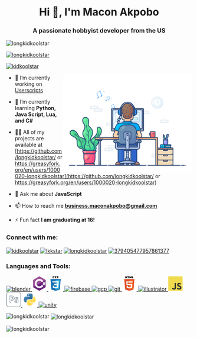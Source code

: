 <h1 align="center">Hi 👋, I'm Macon Akpobo</h1>
<h3 align="center">A passionate hobbyist developer from the US</h3>


<p align="left"> <img src="https://komarev.com/ghpvc/?username=longkidkoolstar&label=Profile%20views&color=0e75b6&style=flat" alt="longkidkoolstar" /> </p>

<p align="left"> <a href="https://github.com/ryo-ma/github-profile-trophy"><img src="https://github-profile-trophy.vercel.app/?username=longkidkoolstar" alt="longkidkoolstar" /></a> </p>

<p align="left"> <a href="https://twitter.com/kidkoolstar" target="blank"><img src="https://img.shields.io/twitter/follow/kidkoolstar?logo=twitter&style=for-the-badge" alt="kidkoolstar" /></a> </p>

<img align="right" alt="Coding" Width="350" src="https://raw.githubusercontent.com/jsuarezruiz/jsuarezruiz/master/images/coding.gif">

- 🔭 I’m currently working on [Userscripts](https://greasyfork.org/en/users/1000020-longkidkoolstar)

- 🌱 I’m currently learning **Python, Java Script, Lua, and C#**

- 👨‍💻 All of my projects are available at [https://github.com/longkidkoolstar/ or https://greasyfork.org/en/users/1000020-longkidkoolstar](https://github.com/longkidkoolstar/ or https://greasyfork.org/en/users/1000020-longkidkoolstar)

- 💬 Ask me about **JavaScript**

- 📫 How to reach me **business.maconakpobo@gmail.com**

- ⚡ Fun fact **I am graduating at 16!**

<h3 align="left">Connect with me:</h3>
<p align="left">
<a href="https://twitter.com/kidkoolstar" target="blank"><img align="center" src="https://raw.githubusercontent.com/rahuldkjain/github-profile-readme-generator/master/src/images/icons/Social/twitter.svg" alt="kidkoolstar" height="30" width="40" /></a>
<a href="https://instagram.com/lkkstar" target="blank"><img align="center" src="https://raw.githubusercontent.com/rahuldkjain/github-profile-readme-generator/master/src/images/icons/Social/instagram.svg" alt="lkkstar" height="30" width="40" /></a>
<a href="https://www.youtube.com/c/longkidkoolstar" target="blank"><img align="center" src="https://raw.githubusercontent.com/rahuldkjain/github-profile-readme-generator/master/src/images/icons/Social/youtube.svg" alt="longkidkoolstar" height="30" width="40" /></a>
<a href="https://discord.gg/379405477957861377" target="blank"><img align="center" src="https://raw.githubusercontent.com/rahuldkjain/github-profile-readme-generator/master/src/images/icons/Social/discord.svg" alt="379405477957861377" height="30" width="40" /></a>
</p>

<h3 align="left">Languages and Tools:</h3>
<p align="left"> <a href="https://www.blender.org/" target="_blank" rel="noreferrer"> <img src="https://download.blender.org/branding/community/blender_community_badge_white.svg" alt="blender" width="40" height="40"/> </a> <a href="https://www.w3schools.com/cs/" target="_blank" rel="noreferrer"> <img src="https://raw.githubusercontent.com/devicons/devicon/master/icons/csharp/csharp-original.svg" alt="csharp" width="40" height="40"/> </a> <a href="https://www.w3schools.com/css/" target="_blank" rel="noreferrer"> <img src="https://raw.githubusercontent.com/devicons/devicon/master/icons/css3/css3-original-wordmark.svg" alt="css3" width="40" height="40"/> </a> <a href="https://firebase.google.com/" target="_blank" rel="noreferrer"> <img src="https://www.vectorlogo.zone/logos/firebase/firebase-icon.svg" alt="firebase" width="40" height="40"/> </a> <a href="https://cloud.google.com" target="_blank" rel="noreferrer"> <img src="https://www.vectorlogo.zone/logos/google_cloud/google_cloud-icon.svg" alt="gcp" width="40" height="40"/> </a> <a href="https://git-scm.com/" target="_blank" rel="noreferrer"> <img src="https://www.vectorlogo.zone/logos/git-scm/git-scm-icon.svg" alt="git" width="40" height="40"/> </a> <a href="https://www.w3.org/html/" target="_blank" rel="noreferrer"> <img src="https://raw.githubusercontent.com/devicons/devicon/master/icons/html5/html5-original-wordmark.svg" alt="html5" width="40" height="40"/> </a> <a href="https://www.adobe.com/in/products/illustrator.html" target="_blank" rel="noreferrer"> <img src="https://www.vectorlogo.zone/logos/adobe_illustrator/adobe_illustrator-icon.svg" alt="illustrator" width="40" height="40"/> </a> <a href="https://developer.mozilla.org/en-US/docs/Web/JavaScript" target="_blank" rel="noreferrer"> <img src="https://raw.githubusercontent.com/devicons/devicon/master/icons/javascript/javascript-original.svg" alt="javascript" width="40" height="40"/> </a> <a href="https://www.photoshop.com/en" target="_blank" rel="noreferrer"> <img src="https://raw.githubusercontent.com/devicons/devicon/master/icons/photoshop/photoshop-line.svg" alt="photoshop" width="40" height="40"/> </a> <a href="https://www.python.org" target="_blank" rel="noreferrer"> <img src="https://raw.githubusercontent.com/devicons/devicon/master/icons/python/python-original.svg" alt="python" width="40" height="40"/> </a> <a href="https://unity.com/" target="_blank" rel="noreferrer"> <img src="https://www.vectorlogo.zone/logos/unity3d/unity3d-icon.svg" alt="unity" width="40" height="40"/> </a> </p>

<p><img align="left" src="https://github-readme-stats.vercel.app/api/top-langs?username=longkidkoolstar&show_icons=true&locale=en&layout=compact" alt="longkidkoolstar" /></p>

<p>&nbsp;<img align="center" src="https://github-readme-stats.vercel.app/api?username=longkidkoolstar&show_icons=true&locale=en" alt="longkidkoolstar" /></p>

<p><img align="center" src="https://github-readme-streak-stats.herokuapp.com/?user=longkidkoolstar&" alt="longkidkoolstar" /></p>
